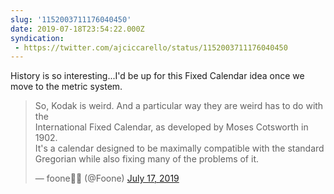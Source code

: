 ```yaml
---
slug: '1152003711176040450'
date: 2019-07-18T23:54:22.000Z
syndication:
 - https://twitter.com/ajciccarello/status/1152003711176040450
---
```


History is so interesting...I'd be up for this Fixed Calendar idea once we move to the metric system. <blockquote class="twitter-tweet"><p lang="en" dir="ltr">So, Kodak is weird. And a particular way they are weird has to do with the <br>International Fixed Calendar, as developed by Moses Cotsworth in 1902.<br>It&#39;s a calendar designed to be maximally compatible with the standard Gregorian while also fixing many of the problems of it.</p>&mdash; foone🏳️‍⚧️ (@Foone) <a href="https://twitter.com/Foone/status/1151546837578313728?ref_src=twsrc%5Etfw">July 17, 2019</a></blockquote>


<script async src="https://platform.twitter.com/widgets.js" charset="utf-8"></script>
